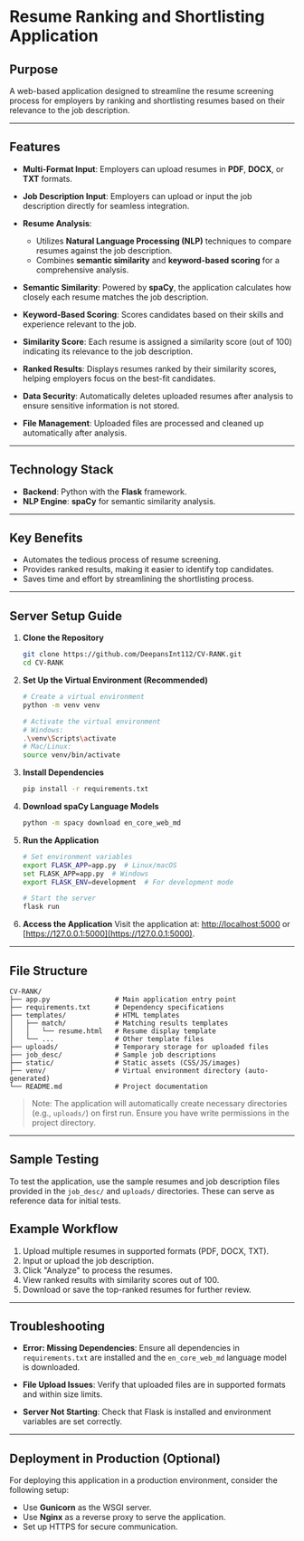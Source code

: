 # Resume Ranking and Shortlisting Application

## Purpose
A web-based application designed to streamline the resume screening process for employers by ranking and shortlisting resumes based on their relevance to the job description.

---

## Features

- **Multi-Format Input**:
  Employers can upload resumes in **PDF**, **DOCX**, or **TXT** formats.

- **Job Description Input**:
  Employers can upload or input the job description directly for seamless integration.

- **Resume Analysis**:
  - Utilizes **Natural Language Processing (NLP)** techniques to compare resumes against the job description.
  - Combines **semantic similarity** and **keyword-based scoring** for a comprehensive analysis.

- **Semantic Similarity**:
  Powered by **spaCy**, the application calculates how closely each resume matches the job description.

- **Keyword-Based Scoring**:
  Scores candidates based on their skills and experience relevant to the job.

- **Similarity Score**:
  Each resume is assigned a similarity score (out of 100) indicating its relevance to the job description.

- **Ranked Results**:
  Displays resumes ranked by their similarity scores, helping employers focus on the best-fit candidates.

- **Data Security**:
  Automatically deletes uploaded resumes after analysis to ensure sensitive information is not stored.

- **File Management**:
  Uploaded files are processed and cleaned up automatically after analysis.

---

## Technology Stack

- **Backend**: Python with the **Flask** framework.
- **NLP Engine**: **spaCy** for semantic similarity analysis.

---

## Key Benefits

- Automates the tedious process of resume screening.
- Provides ranked results, making it easier to identify top candidates.
- Saves time and effort by streamlining the shortlisting process.

---

## Server Setup Guide

1. **Clone the Repository**
   ```bash
   git clone https://github.com/DeepansInt112/CV-RANK.git
   cd CV-RANK
   ```

2. **Set Up the Virtual Environment (Recommended)**
   ```bash
   # Create a virtual environment
   python -m venv venv

   # Activate the virtual environment
   # Windows:
   .\venv\Scripts\activate
   # Mac/Linux:
   source venv/bin/activate
   ```

3. **Install Dependencies**
   ```bash
   pip install -r requirements.txt
   ```

4. **Download spaCy Language Models**
   ```bash
   python -m spacy download en_core_web_md
   ```

5. **Run the Application**
   ```bash
   # Set environment variables
   export FLASK_APP=app.py  # Linux/macOS
   set FLASK_APP=app.py  # Windows
   export FLASK_ENV=development  # For development mode

   # Start the server
   flask run
   ```

6. **Access the Application**
   Visit the application at: [http://localhost:5000](http://localhost:5000) or [https://127.0.0.1:5000](https://127.0.0.1:5000).

---

## File Structure

```
CV-RANK/
├── app.py                # Main application entry point
├── requirements.txt      # Dependency specifications
├── templates/            # HTML templates
│   ├── match/            # Matching results templates
│   │   └── resume.html   # Resume display template
│   └── ...               # Other template files
├── uploads/              # Temporary storage for uploaded files
├── job_desc/             # Sample job descriptions
├── static/               # Static assets (CSS/JS/images)
├── venv/                 # Virtual environment directory (auto-generated)
└── README.md             # Project documentation
```

> Note: The application will automatically create necessary directories (e.g., `uploads/`) on first run. Ensure you have write permissions in the project directory.

---

## Sample Testing

To test the application, use the sample resumes and job description files provided in the `job_desc/` and `uploads/` directories. These can serve as reference data for initial tests.

## Example Workflow

1. Upload multiple resumes in supported formats (PDF, DOCX, TXT).
2. Input or upload the job description.
3. Click "Analyze" to process the resumes.
4. View ranked results with similarity scores out of 100.
5. Download or save the top-ranked resumes for further review.

---

## Troubleshooting

- **Error: Missing Dependencies**:
  Ensure all dependencies in `requirements.txt` are installed and the `en_core_web_md` language model is downloaded.

- **File Upload Issues**:
  Verify that uploaded files are in supported formats and within size limits.

- **Server Not Starting**:
  Check that Flask is installed and environment variables are set correctly.

---

## Deployment in Production (Optional)

For deploying this application in a production environment, consider the following setup:

- Use **Gunicorn** as the WSGI server.
- Use **Nginx** as a reverse proxy to serve the application.
- Set up HTTPS for secure communication.
